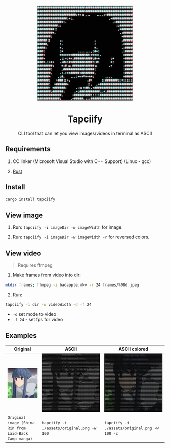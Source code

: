 <p align="center"><img width="300" src="./assets/logo.png"/></p>

<h1 align="center">Tapciify</h1>

<p align="center">CLI tool that can let you view images/videos in terminal as ASCII</p>

## Requirements

1. CC linker (Microsoft Visual Studio with C++ Support) (Linux - gcc)

2. [Rust](https://www.rust-lang.org/tools/install)

## Install

```bash
cargo install tapciify
```

## View image

1. Run: `tapciify -i imageDir -w imageWidth` for image.

2. Run: `tapciify -i imageDir -w imageWidth -r` for reversed colors.

## View video

> Requires ffmpeg

1. Make frames from video into dir:

```bash
mkdir frames; ffmpeg -i badapple.mkv -r 24 frames/%08d.jpeg
```

2. Run:

```bash
tapciify -i dir -w videoWidth -d -f 24
```

- `-d` set mode to video
- `-f 24` - set fps for video

## Examples

| Original                                               | ASCII                                      | ASCII colored                                    |
| ------------------------------------------------------ | ------------------------------------------ | ------------------------------------------------ |
| ![Original Image](assets/original.png)                 | ![Ascii image](assets/ascii.png)           | ![Ascii colored image](assets/ascii_colored.png) |
| `Original image (Shima Rin from Laid-Back Camp manga)` | `tapciify -i ./assets/original.png -w 100` | `tapciify -i ./assets/original.png -w 100 -c`    |
